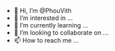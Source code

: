 - 👋 Hi, I’m @PhouVith
- 👀 I’m interested in ...
- 🌱 I’m currently learning ...
- 💞️ I’m looking to collaborate on ...
- 📫 How to reach me ...

<!---
PhouVith/PhouVith is a ✨ special ✨ repository because its `README.md` (this file) appears on your GitHub profile.
You can click the Preview link to take a look at your changes.
--->

